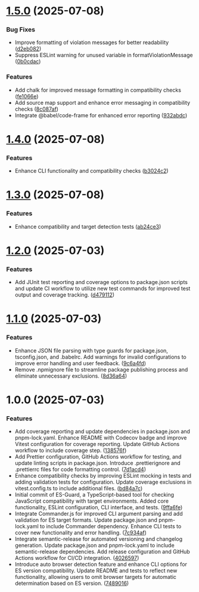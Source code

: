 # [1.5.0](https://github.com/mkayander/es-guard/compare/v1.4.0...v1.5.0) (2025-07-08)


### Bug Fixes

* Improve formatting of violation messages for better readability ([d2eb082](https://github.com/mkayander/es-guard/commit/d2eb08232cddce87feb649b0131422769ab3abcd))
* Suppress ESLint warning for unused variable in formatViolationMessage ([0b0cdac](https://github.com/mkayander/es-guard/commit/0b0cdacab52090ec9aed9df9edd6b4cfea357a80))


### Features

* Add chalk for improved message formatting in compatibility checks ([fe1066e](https://github.com/mkayander/es-guard/commit/fe1066e9872ddf584797aa45268fa78dd5d6bd76))
* Add source map support and enhance error messaging in compatibility checks ([8c087af](https://github.com/mkayander/es-guard/commit/8c087af37172d09dbba50c9b3b201e8886d5d183))
* Integrate @babel/code-frame for enhanced error reporting ([932abdc](https://github.com/mkayander/es-guard/commit/932abdc785093118d8fb431cdbf1e2de07e12b36))

# [1.4.0](https://github.com/mkayander/es-guard/compare/v1.3.0...v1.4.0) (2025-07-08)


### Features

* Enhance CLI functionality and compatibility checks ([b3024c2](https://github.com/mkayander/es-guard/commit/b3024c2f17f0d3a4c94675c0bc86e8fc4b83fe88))

# [1.3.0](https://github.com/mkayander/es-guard/compare/v1.2.0...v1.3.0) (2025-07-08)


### Features

* Enhance compatibility and target detection tests ([ab24ce3](https://github.com/mkayander/es-guard/commit/ab24ce35a309441684bdb33ebf74235b6fd5e9ad))

# [1.2.0](https://github.com/mkayander/es-guard/compare/v1.1.0...v1.2.0) (2025-07-03)


### Features

* Add JUnit test reporting and coverage options to package.json scripts and update CI workflow to utilize new test commands for improved test output and coverage tracking. ([d479112](https://github.com/mkayander/es-guard/commit/d479112243d36b044bfe9bb011bd37e990fd7810))

# [1.1.0](https://github.com/mkayander/es-guard/compare/v1.0.0...v1.1.0) (2025-07-03)


### Features

* Enhance JSON file parsing with type guards for package.json, tsconfig.json, and .babelrc. Add warnings for invalid configurations to improve error handling and user feedback. ([9c6a4fd](https://github.com/mkayander/es-guard/commit/9c6a4fd56f41552fa7b752174d83b5983ecb705a))
* Remove .npmignore file to streamline package publishing process and eliminate unnecessary exclusions. ([8d36a64](https://github.com/mkayander/es-guard/commit/8d36a645816fadd9bbb0c7678d99db28ba44fc06))

# 1.0.0 (2025-07-03)


### Features

* Add coverage reporting and update dependencies in package.json and pnpm-lock.yaml. Enhance README with Codecov badge and improve Vitest configuration for coverage reporting. Update GitHub Actions workflow to include coverage step. ([138576f](https://github.com/mkayander/es-guard/commit/138576f197fd57043f60181e0b5c8db3cd0e51cd))
* Add Prettier configuration, GitHub Actions workflow for testing, and update linting scripts in package.json. Introduce .prettierignore and .prettierrc files for code formatting control. ([7d1acd4](https://github.com/mkayander/es-guard/commit/7d1acd49b428a1c61d399011509212df3ca683e1))
* Enhance compatibility checks by improving ESLint mocking in tests and adding validation tests for configuration. Update coverage exclusions in vitest.config.ts to include additional files. ([bd84a7c](https://github.com/mkayander/es-guard/commit/bd84a7c895db8f5be249b31f5f42670cf3d6d757))
* Initial commit of ES-Guard, a TypeScript-based tool for checking JavaScript compatibility with target environments. Added core functionality, ESLint configuration, CLI interface, and tests. ([9ffa6fe](https://github.com/mkayander/es-guard/commit/9ffa6fe174d7b5fb9a59e6976b710b59ef2829ae))
* Integrate Commander.js for improved CLI argument parsing and add validation for ES target formats. Update package.json and pnpm-lock.yaml to include Commander dependency. Enhance CLI tests to cover new functionality and error handling. ([7c934af](https://github.com/mkayander/es-guard/commit/7c934af2a512873a3ca5f303d0190d949ddae150))
* Integrate semantic-release for automated versioning and changelog generation. Update package.json and pnpm-lock.yaml to include semantic-release dependencies. Add release configuration and GitHub Actions workflow for CI/CD integration. ([4026597](https://github.com/mkayander/es-guard/commit/4026597371b6177f6cf4f7eb18d872f059d6dc1f))
* Introduce auto browser detection feature and enhance CLI options for ES version compatibility. Update README and tests to reflect new functionality, allowing users to omit browser targets for automatic determination based on ES version. ([7489016](https://github.com/mkayander/es-guard/commit/74890161fa9c45f8969f01c74b3b905ddcbe8fae))

